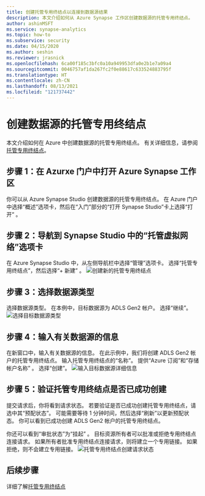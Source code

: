 ```yaml
---
title: 创建托管专用终结点以连接到数据源结果
description: 本文介绍如何从 Azure Synapse 工作区创建数据源的托管专用终结点。
author: ashinMSFT
ms.service: synapse-analytics
ms.topic: how-to
ms.subservice: security
ms.date: 04/15/2020
ms.author: seshin
ms.reviewer: jrasnick
ms.openlocfilehash: 6ca00f185c3bfc0a10a949953dfa0e2b1e7a09a4
ms.sourcegitcommit: 0046757af1da267fc2f0e88617c633524883795f
ms.translationtype: HT
ms.contentlocale: zh-CN
ms.lasthandoff: 08/13/2021
ms.locfileid: "121737442"
---
```

# <a name="create-a-managed-private-endpoint-to-your-data-source"></a>创建数据源的托管专用终结点

本文介绍如何在 Azure 中创建数据源的托管专用终结点。 有关详细信息，请参阅[托管专用终结点](./synapse-workspace-managed-private-endpoints.md)。

## <a name="step-1-open-your-azure-synapse-workspace-in-azure-portal"></a>步骤 1：在 Azurxe 门户中打开 Azure Synapse 工作区

你可以从 Azure Synapse Studio 创建数据源的托管专用终结点。 在 Azure 门户中选择“概述”选项卡，然后在“入门”部分的“打开 Synapse Studio”卡上选择“打开” 。

## <a name="step-2-navigate-to-the-managed-virtual-networks-tab-in-synapse-studio"></a>步骤 2：导航到 Synapse Studio 中的“托管虚拟网络”选项卡

在 Azure Synapse Studio 中，从左侧导航栏中选择“管理”选项卡。 选择“托管专用终结点”，然后选择“+ 新建” 。
![创建新的托管专用终结点](./media/how-to-create-managed-private-endpoints/managed-private-endpoint-2.png)

## <a name="step-3-select-the-data-source-type"></a>步骤 3：选择数据源类型

选择数据源类型。 在本例中，目标数据源为 ADLS Gen2 帐户。 选择“继续”。
![选择目标数据源类型](./media/how-to-create-managed-private-endpoints/managed-private-endpoint-3.png)

## <a name="step-4-enter-information-about-the-data-source"></a>步骤 4：输入有关数据源的信息

在新窗口中，输入有关数据源的信息。 在此示例中，我们将创建 ADLS Gen2 帐户的托管专用终结点。 输入托管专用终结点的“名称”。 提供“Azure 订阅”和“存储帐户名称” 。 选择“创建”。
![输入目标数据源详细信息](./media/how-to-create-managed-private-endpoints/managed-private-endpoint-4.png)

## <a name="step-5-verify-that-your-managed-private-endpoint-was-successfully-created"></a>步骤 5：验证托管专用终结点是否已成功创建

提交请求后，你将看到请求状态。 若要验证是否已成功创建托管专用终结点，请选中其“预配状态”。 可能需要等待 1 分钟时间，然后选择“刷新”以更新预配状态。 你可以看到已成功创建 ADLS Gen2 帐户的托管专用终结点。

你还可以看到“审批状态”为“挂起” 。 目标资源所有者可以批准或拒绝专用终结点连接请求。 如果所有者批准专用终结点连接请求，则将建立一个专用链接。 如果拒绝，则不会建立专用链接。
![托管专用终结点创建请求状态](./media/how-to-create-managed-private-endpoints/managed-private-endpoint-5.png)

## <a name="next-steps"></a>后续步骤

详细了解[托管专用终结点](./synapse-workspace-managed-private-endpoints.md)